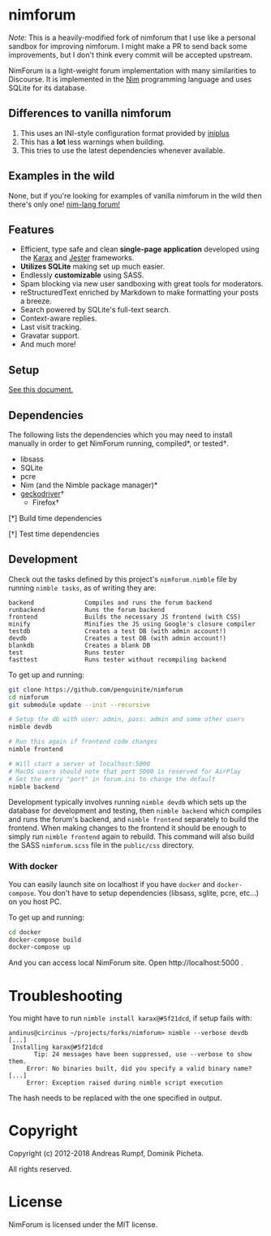 # nimforum

*Note:* This is a heavily-modified fork of nimforum that I use like a personal sandbox for improving nimforum. I might make a PR to send back some improvements, but I don't think every commit will be accepted upstream.

NimForum is a light-weight forum implementation
with many similarities to Discourse. It is implemented in
the [Nim](https://nim-lang.org) programming
language and uses SQLite for its database.

## Differences to vanilla nimforum

1. This uses an INI-style configuration format provided by [iniplus](https://github.com/penguinite/iniplus.git)
2. This has a **lot** less warnings when building.
3. This tries to use the latest dependencies whenever available.

## Examples in the wild

None, but if you're looking for examples of vanilla nimforum in the wild then there's only one! [nim-lang forum!](https://forum.nim-lang.org)

## Features

* Efficient, type safe and clean **single-page application** developed using the
  [Karax](https://github.com/karaxnim/karax) and
  [Jester](https://github.com/dom96/jester) frameworks.
* **Utilizes SQLite** making set up much easier.
* Endlessly **customizable** using SASS.
* Spam blocking via new user sandboxing with great tools for moderators.
* reStructuredText enriched by Markdown to make formatting your posts a breeze.
* Search powered by SQLite's full-text search.
* Context-aware replies.
* Last visit tracking.
* Gravatar support.
* And much more!

## Setup

[See this document.](https://github.com/nim-lang/nimforum/blob/master/setup.md)

## Dependencies

The following lists the dependencies which you may need to install manually
in order to get NimForum running, compiled*, or tested†.

* libsass
* SQLite
* pcre
* Nim (and the Nimble package manager)*
* [geckodriver](https://github.com/mozilla/geckodriver)†
  * Firefox†

[*] Build time dependencies

[†] Test time dependencies

## Development

Check out the tasks defined by this project's ``nimforum.nimble`` file by
running ``nimble tasks``, as of writing they are:

```
backend              Compiles and runs the forum backend
runbackend           Runs the forum backend
frontend             Builds the necessary JS frontend (with CSS)
minify               Minifies the JS using Google's closure compiler
testdb               Creates a test DB (with admin account!)
devdb                Creates a test DB (with admin account!)
blankdb              Creates a blank DB
test                 Runs tester
fasttest             Runs tester without recompiling backend
```

To get up and running:

```bash
git clone https://github.com/penguinite/nimforum
cd nimforum
git submodule update --init --recursive

# Setup the db with user: admin, pass: admin and some other users
nimble devdb

# Run this again if frontend code changes
nimble frontend

# Will start a server at localhost:5000
# MacOS users should note that port 5000 is reserved for AirPlay
# Set the entry "port" in forum.ini to change the default
nimble backend
```

Development typically involves running `nimble devdb` which sets up the
database for development and testing, then `nimble backend`
which compiles and runs the forum's backend, and `nimble frontend`
separately to build the frontend. When making changes to the frontend it
should be enough to simply run `nimble frontend` again to rebuild. This command
will also build the SASS ``nimforum.scss`` file in the `public/css` directory.

### With docker

You can easily launch site on localhost if you have `docker` and `docker-compose`.
You don't have to setup dependencies (libsass, sglite, pcre, etc...) on you host PC.

To get up and running:

```bash
cd docker
docker-compose build
docker-compose up
```

And you can access local NimForum site.
Open http://localhost:5000 .

# Troubleshooting

You might have to run `nimble install karax@#5f21dcd`, if setup fails
with:

```
andinus@circinus ~/projects/forks/nimforum> nimble --verbose devdb
[...]
 Installing karax@#5f21dcd
       Tip: 24 messages have been suppressed, use --verbose to show them.
     Error: No binaries built, did you specify a valid binary name?
[...]
     Error: Exception raised during nimble script execution
```

The hash needs to be replaced with the one specified in output.

# Copyright

Copyright (c) 2012-2018 Andreas Rumpf, Dominik Picheta.

All rights reserved.

# License

NimForum is licensed under the MIT license.
